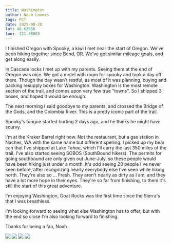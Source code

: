 ```yaml
---
title: Washington
author: Noah Loomis
tags: PCT
date: 2025-08-28
lat: 46.63956
lon: -121.38865
---
```


<script>
    import Image from '$lib/Image.svelte'
</script>

I finished Oregon with Spooky, a kiwi I met near the start of Oregon. We've been hiking together since Bend, OR. We've got similar mileage goals, and get along easily.

In Cascade locks I met up with my parents. Seeing them at the end of Oregon was nice. We got a motel with room for spooky and took a day off there. Though the day wasn't restful, as most of it was planning, buying and packing resupply boxes for Washington. Washington is the most remote section of the trail, and comes upon very few true "towns". So I shipped 3 boxes, and hoped it would be enough. 

The next morning I said goodbye to my parents, and crossed the Bridge of the Gods, and the Colombia River. This is a pretty iconic part of the trail.

Spooky's tongue started hurting 2 days ago, and he thinks he might have scurvy. 

I'm at the Kraker Barrel right now. Not the restaurant, but a gas station in Naches, WA with the same name but different spelling. I picked up my bear can that I've shipped at Lake Tahoe, which I'll carry the last 350 miles of the trail. I've also started seeing SOBOS (SouthBound hikers). The permits for going southbound are only given out June-July, so these people would have been hiking just under a month. It's odd seeing 20 people I've never seen before, after recognizing nearly everybody else I've seen while hiking north. They're also so ... Fresh. They aren't nearly as dirty as I am, and they have a lot more hope in their eyes. They're so far from finishing, to them it's still the start of this great adventure.

I'm enjoying Washington, Goat Rocks was the first time since the Sierra's that I was breathless.

I'm looking forward to seeing what else Washington has to offer, but with the end so close I'm also looking forward to finishing.

Thanks for being a fan,
Noah

<Image src="/img/oregon.jpg"/>

<Image src="/img/smokey.jpg" caption="Smoke from wildfires" />

<Image src="/img/fire.jpg" caption="A tree that caught fire due to a lightning strike" />

<Image src="/img/crater.jpg" caption="Crater Lake" />